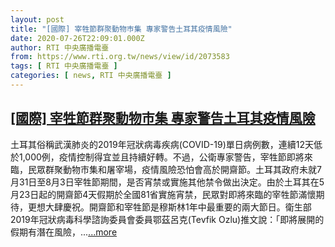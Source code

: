 ```yaml
---
layout: post
title: "[國際] 宰牲節群聚動物巿集 專家警告土耳其疫情風險"
date: 2020-07-26T22:09:01.000Z
author: RTI 中央廣播電臺
from: https://www.rti.org.tw/news/view/id/2073583
tags: [ RTI 中央廣播電臺 ]
categories: [ news, RTI 中央廣播電臺 ]
---
```

<!--1595801341000-->
[[國際] 宰牲節群聚動物巿集 專家警告土耳其疫情風險](https://www.rti.org.tw/news/view/id/2073583)
------

<div>
土耳其俗稱武漢肺炎的2019年冠狀病毒疾病(COVID-19)單日病例數，連續12天低於1,000例，疫情控制得宜並且持續好轉。不過，公衛專家警告，宰牲節即將來臨，民眾群聚動物巿集和屠宰場，疫情風險恐怕會高於開齋節。土耳其政府未就7月31日至8月3日宰牲節期間，是否宵禁或實施其他禁令做出決定。由於土耳其在5月23日起的開齋節4天假期於全國81省實施宵禁，民眾對即將來臨的宰牲節滿懷期待，更想大肆慶祝。開齋節和宰牲節是穆斯林1年中最重要的兩大節日。衛生部2019年冠狀病毒科學諮詢委員會委員鄂茲呂克(Tevfik Ozlu)推文說：「即將展開的假期有潛在風險，...<a target="_blank" href="https://www.rti.org.tw/news/view/id/2073583">...more</a>
</div>
